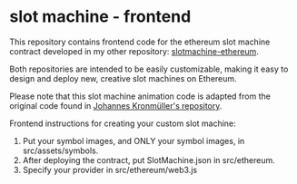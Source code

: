 # slot machine - frontend

This repository contains frontend code for the ethereum slot machine contract developed
in my other repository: [slotmachine-ethereum](https://github.com/mettinger/slotmachine-ethereum).  

Both repositories are intended to be easily customizable, making it easy to design and deploy new, creative slot machines on Ethereum.

Please note that this slot machine animation code is adapted from the original code found in [Johannes Kronmüller's repository](https://github.com/johakr/html5-slot-machine).

Frontend instructions for creating your custom slot machine:

1.  Put your symbol images, and ONLY your symbol images, in src/assets/symbols.  
2.  After deploying the contract, put SlotMachine.json in src/ethereum.
3.  Specify your provider in src/ethereum/web3.js
